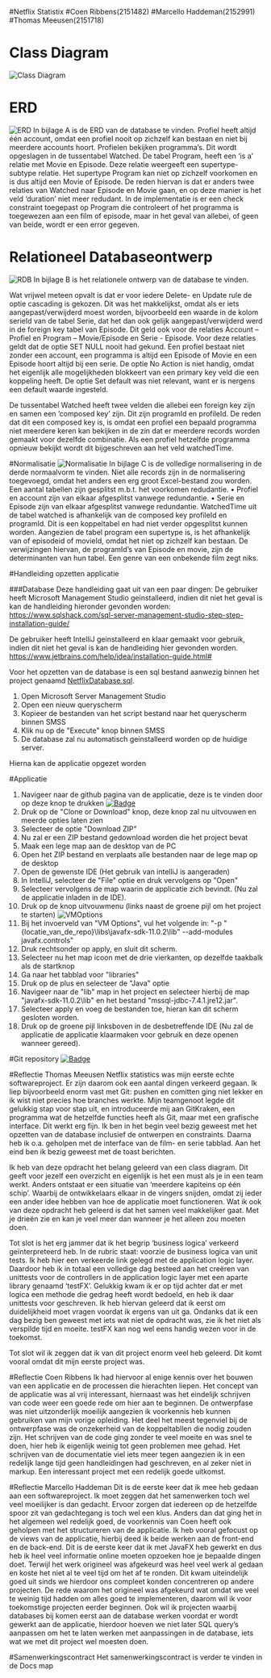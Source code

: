 #Netflix Statistix
#Coen Ribbens(2151482)
#Marcello Haddeman(2152991)
#Thomas Meeusen(2151718)


Class Diagram
=========
![Class Diagram](img/Class_Diagram.png)


ERD 
=====
![ERD](img/ERD.jpeg)
In bijlage A is de ERD van de database te vinden.
 Profiel heeft altijd één account, omdat een profiel nooit op zichzelf kan bestaan en niet bij meerdere accounts hoort.  Profielen bekijken programma’s. Dit wordt opgeslagen in de tussentabel Watched. 
De tabel Program, heeft een ‘is a’ relatie met Movie en Episode. Deze relatie weergeeft een supertype-subtype relatie. Het supertype Program kan niet op zichzelf voorkomen en is dus altijd een Movie of Episode. De reden hiervan is dat er anders twee relaties van Watched naar Episode en Movie gaan, en op deze manier is het veld ‘duration’ niet meer redudant. In de implementatie is er een check constraint toegepast op Program die controleert of het programma is toegewezen aan een film of episode, maar in het geval van allebei, of geen van beide, wordt er een error gegeven.



Relationeel Databaseontwerp
====
![RDB](img/RDD.jpeg)
In bijlage B is het relationele ontwerp van de database te vinden.

Wat vrijwel meteen opvalt is dat er voor iedere Delete- en Update rule de optie cascading is gekozen. Dit was het makkelijkst, omdat als er iets aangepast/verwijderd moest worden, bijvoorbeeld een waarde in de kolom serieId van de tabel Serie, dat het dan ook gelijk aangepast/verwijderd werd in de foreign key tabel van Episode. Dit geld ook voor de relaties Account – Profiel en Program – Movie/Episode en Serie - Episode. Voor deze relaties geldt dat de optie SET NULL nooit had gekund. Een profiel bestaat niet zonder een account, een programma is altijd een Episode of Movie en een Episode hoort altijd bij een serie. 
De optie No Action is niet handig, omdat het eigenlijk alle mogelijkheden blokkeert van een primary key veld die een koppeling heeft.
De optie Set default was niet relevant, want er is nergens een default waarde ingesteld. 

De tussentabel Watched heeft twee velden die allebei een foreign key zijn en samen een ’composed key’ zijn. Dit zijn programId en profileId. De reden dat dit een composed key is, is omdat een profiel een bepaald programma niet meerdere keren kan bekijken in de zin dat er meerdere records worden gemaakt voor dezelfde combinatie. Als een profiel hetzelfde programma opnieuw bekijkt wordt dit bijgeschreven aan het veld watchedTime. 


#Normalisatie
![Normalisatie](img/Normalisatie%203e%20normaalvorm.png)
In bijlage C is de volledige normalisering in de derde normaalvorm te vinden. Niet alle records zijn in de normalisering toegevoegd, omdat het anders een erg groot Excel-bestand zou worden. Een aantal tabellen zijn gesplitst m.b.t. het voorkomen redudantie.
•	Profiel en account zijn van elkaar afgesplitst vanwege redundantie. 
•	Serie en Episode zijn van elkaar afgesplitst vanwege redundantie.
WatchedTime uit de tabel watched is afhankelijk van de composed key profileId en programId. Dit is een koppeltabel en had niet verder opgesplitst kunnen worden.
Aangezien de tabel program een supertype is, is het afhankelijk van of episodeid of movieId, omdat het niet op zichzelf kan bestaan.  De verwijzingen hiervan, de programId’s van Episode en movie, zijn de determinanten van hun tabel. Een genre van een onbekende film zegt niks. 

#Handleiding opzetten applicatie


###Database
Deze handleiding gaat uit van een paar dingen:
De gebruiker heeft Microsoft Management Studio geinstalleerd, indien dit niet het geval is kan de handleiding hieronder gevonden worden:
https://www.sqlshack.com/sql-server-management-studio-step-step-installation-guide/

De gebruiker heeft IntelliJ geinstalleerd en klaar gemaakt voor gebruik, indien dit niet het geval is kan de handleiding hier gevonden worden.
https://www.jetbrains.com/help/idea/installation-guide.html#

Voor het opzetten van de database is een sql bestand aanwezig binnen het project genaamd
[NetflixDatabase.sql](https://github.com/coenribbens/Netflix-statistix/blob/master/NetflixDatabase.sql).
1. Open Microsoft Server Management Studio
2. Open een nieuw queryscherm
3. Kopieer de bestanden van het script bestand naar het queryscherm binnen SMSS
4. Klik nu op de "Execute" knop binnen SMSS
5. De database zal nu automatisch geinstalleerd worden op de huidige server.

Hierna kan de applicatie opgezet worden

#Applicatie
1. Navigeer naar de github pagina van de applicatie, deze is te vinden door op deze knop te drukken 
[![Badge](https://img.shields.io/badge/Netflix%20Statistix-View%20Repo-blue?style=for-the-badge&logo=github)](https://github.com/coenribbens/netflix-statistix)
2. Druk op de "Clone or Download" knop, deze knop zal nu uitvouwen en meerde opties laten zien
3. Selecteer de optie "Download ZIP"
4. Nu zal er een ZIP bestand gedownload worden die het project bevat
5. Maak een lege map aan de desktop van de PC
6. Open het ZIP bestand en verplaats alle bestanden naar de lege map op de desktop
7. Open de gewenste IDE (Het gebruik van intelliJ is aangeraden)
8. In IntelliJ, selecteer de "File" optie en druk vervolgens op "Open"
9. Selecteer vervolgens de map waarin de applicatie zich bevindt.
(Nu zal de applicatie inladen in de IDE).
10. Druk op de knop uitvouwmenu (links naast de groene pijl om het project te starten)
![VMOptions](img/VMOptions.PNG)
11. Bij het invoerveld van "VM Options", vul het volgende in: "-p "{locatie_van_de_repo}\libs\javafx-sdk-11.0.2\lib" --add-modules javafx.controls"
12. Druk rechtsonder op apply, en sluit dit scherm.
13. Selecteer nu het map icoon met de drie vierkanten, op dezelfde taakbalk als de startknop
14. Ga naar het tabblad voor "libraries"
15. Druk op de plus en selecteer de "Java" optie
16. Navigeer naar de "lib" map in het project en selecteer hierbij de map "javafx-sdk-11.0.2\lib" en het bestand "mssql-jdbc-7.4.1.jre12.jar".
17. Selecteer apply en voeg de bestanden toe, hieran kan dit scherm gesloten worden.
18. Druk op de groene pijl linksboven in de desbetreffende IDE
(Nu zal de applicatie de applicatie klaarmaken voor gebruik en deze openen wanneer gereed).


#Git repository
[![Badge](https://img.shields.io/badge/Netflix%20Statistix-View%20Repo-blue?style=for-the-badge&logo=github)](https://github.com/coenribbens/netflix-statistix)

#Reflectie Thomas Meeusen
Netflix statistics was mijn eerste echte softwareproject. Er zijn daarom ook een aantal dingen verkeerd gegaan. Ik liep bijvoorbeeld enorm vast met Git: pushen en comitten ging niet lekker en ik wist niet precies hoe branches werkte. Mijn teamgenoot legde dit gelukkig stap voor stap uit, en introduceerde mij aan GitKraken, een programma wat de hetzelfde functies heeft als Git, maar met een grafische interface. Dit werkt erg fijn. Ik ben in het begin veel bezig geweest met het opzetten van de database inclusief de ontwerpen en constraints. Daarna heb ik o.a. geholpen met de interface van de film- en serie tabblad. Aan het eind ben ik bezig geweest met de toast berichten.

Ik heb van deze opdracht het belang geleerd van een class diagram. Dit geeft voor jezelf een overzicht en eigenlijk is het een must als je in een team werkt. Anders ontstaat er een situatie van ‘meerdere kapiteins op één schip’. Waarbij de ontwikkelaars elkaar in de vingers snijden, omdat zij ieder een ander idee hebben van hoe de applicatie moet functioneren. Wat ik ook van deze opdracht heb geleerd is dat het samen veel makkelijker gaat. Met je drieën zie en kan je veel meer dan wanneer je het alleen zou moeten doen. 

Tot slot is het erg jammer dat ik het begrip ‘business logica’ verkeerd geïnterpreteerd heb. In de rubric staat: voorzie de business logica van unit tests.  Ik heb hier een verkeerde link gelegd met de application logic layer. Daardoor heb ik in totaal een volledige dag besteed aan het creëren van unittests voor de controllers in de application logic layer met een aparte library genaamd ‘testFX’.
Gelukkig kwam ik er op tijd achter dat er met logica een methode die gedrag heeft wordt bedoeld, en heb ik daar unittests voor geschreven. Ik heb hiervan geleerd dat ik eerst om duidelijkheid moet vragen voordat ik ergens van uit ga. Ondanks dat ik een dag bezig ben geweest met iets wat niet de opdracht was, zie ik het niet als verspilde tijd en moeite. testFX kan nog wel eens handig wezen voor in de toekomst.

Tot slot wil ik zeggen dat ik van dit project enorm veel heb geleerd. Dit komt vooral omdat dit mijn eerste project was. 


#Reflectie Coen Ribbens
Ik had hiervoor al enige kennis over het bouwen van een applicatie en de processen die hierachten liepen.
Het concept van de applicatie was al vrij interessant,
hiernaast was het eindelijk schrijven van code weer een goede rede om hier aan te beginnen.
De ontwerpfase was niet uitzonderlijk moeilijk aangezien ik voorkennis heb kunnen gebruiken van mijn vorige opleiding.
Het deel het meest tegenviel bij de ontwerpfase was de onzekerheid van de koppeltabllen die nodig zouden zijn.
Het schrijven van de code ging zonder te veel moeite en was snel te doen, hier heb ik eigenlijk weinig tot geen problemen mee gehad.
Het schrijven van de documentatie viel iets meer tegen aangezien ik in een redelijk
lange tijd geen handleidingen had geschreven, en al zeker niet in markup.
Een interessant project met een redelijk goede uitkomst.

#Reflectie Marcello Haddeman
Dit is de eerste keer dat ik mee heb gedaan aan een softwareproject. Ik moet zeggen dat het samenwerken toch wel veel moeilijker is dan gedacht. Ervoor zorgen dat iedereen op de hetzelfde spoor zit van gedachtegang is toch wel een klus. Anders dan dat ging het in het algemeen wel redelijk goed, de voorkennis van Coen heeft ook geholpen met het structureren van de applicatie. Ik heb vooral gefocust op de views van de applicatie, hierbij deed ik beide werken aan de front-end en de back-end. Dit is de eerste keer dat ik met JavaFX heb gewerkt en dus heb ik heel veel informatie online moeten opzoeken hoe je bepaalde dingen doet.
Terwijl het werk origineel was afgekeurd was heel veel werk al gedaan en koste het niet al te veel tijd om het af te ronden. Dit kwam uiteindelijk goed uit sinds we hierdoor ons compleet konden concentreren op andere projecten. De rede waarom het origineel was afgekeurd wat omdat we veel te weinig tijd hadden om alles goed te implementeren, daarom wil ik voor toekomstige projecten eerder beginnen. Ook wil ik projecten waarbij databases bij komen eerst aan de database werken voordat er wordt gewerkt aan de applicatie, hierdoor hoeven we niet later SQL query’s aanpassen om het te laten werken met aanpassingen in de database, iets wat we met dit project wel moesten doen.

#Samenwerkingscontract
Het samenwerkingscontract is verder te vinden in de Docs map
